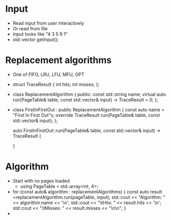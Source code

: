 # Input
- Read input from user interactively
- Or read from file
- Input looks like "4 3 5 9 1"
- std::vector<int> getInput();
# Replacement algorithms
- One of FIFO, LRU, LFU, MFU, OPT
- struct TraceResult {
    int hits;
    int misses;
  };
- class ReplacementAlgorithm {
  public:
    const std::string name;
    virtual auto run(PageTable& table, const std::vector<int>& input) -> TraceResult = 0;
  };
- class FirstInFirstOut : public ReplacementAlgorithm {
     const auto name = "First In First Out"s;
     override TraceResult run(PageTable& table, const std::vector<int>& input);
  };

  auto FirstInFirstOut::run(PageTable& table, const std::vector<int>& input) -> TraceResult {

  }
# Algorithm
- Start with no pages loaded
    - using PageTable = std::array<int, 4>;
- for (const auto& algorithm : replacementAlgorithms) {
        const auto result =replacementAlgorithm.run(pageTable, input);
        std::cout << "Algorithm: " << algorithm.name << '\n';
        std::cout << "\tHits: " << result.hits << '\n';
        std::cout << "\tMisses: " << result.misses << "\n\n";
  }
-
